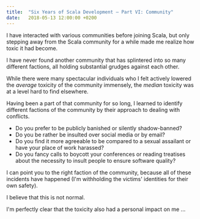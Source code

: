 ```yaml
---
title:  "Six Years of Scala Development – Part VI: Community"
date:   2018-05-13 12:00:00 +0200
---
```


I have interacted with various communities before joining Scala, but only
stepping away from the Scala community for a while made me realize how toxic it
had become.

I have never found another community that has splintered into so many different
factions, all holding substantial grudges against each other.

While there were many spectacular individuals who I felt actively lowered the
_average_ toxicity of the community immensely, the _median_ toxicity was at a
level hard to find elsewhere.

Having been a part of that community for so long, I learned to identify
different factions of the community by their approach to dealing with conflicts.

- Do you prefer to be publicly banished or silently shadow-banned?
- Do you be rather be insulted over social media or by email?
- Do you find it more agreeable to be compared to a sexual assailant or have
  your place of work harassed?
- Do you fancy calls to boycott your conferences or reading treatises about the
  necessity to insult people to ensure software quality?

I can point you to the right faction of the community, because all of these
incidents have happened (I'm withholding the victims' identities for their own
safety).

I believe that this is not normal.

I'm perfectly clear that the toxicity also had a personal impact on me ...
